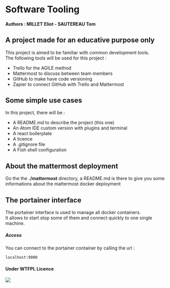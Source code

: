 # Software Tooling #

#### Authors : MILLET Eliot - SAUTEREAU Tom ####

## A project made for an educative purpose only ##

This project is aimed to be familiar with common development tools.
<br/>
The following tools will be used for this project :
- Trello for the AGILE method
- Mattermost to discuss between team members
- GitHub to make have code versioning
- Zapier to connect GitHub with Trello and Mattermost

## Some simple use cases ##

In this project, there will be :
- A README.md to describe the project (this one)
- An Atom IDE custom version with plugins and terminal
- A react boilerplate
- A licence
- A .gitignore file
- A Fish shell configuration

## About the mattermost deployment ##

Go the the <strong>./mattermost</strong> directory, a README.md is there to
give you some informations about the mattermost docker deployment

## The portainer interface ##

The portainer interface is used to manage all docker containers.<br/>
It allows to start stop some of them and connect quickly to one single machine.

##### Access #####
You can connect to the portainer container by calling the url :
```
localhost:9000
```

#### Under WTFPL Licence ####
![](http://www.wtfpl.net/wp-content/uploads/2012/12/wtfpl-badge-4.png)
